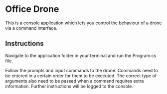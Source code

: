 # Office Drone

This is a console application which lets you control the behaviour of a drone via a command interface.

## Instructions

Navigate to the application folder in your terminal and run the Program.cs file. 

Follow the prompts and input commands to the drone. Commands need to be entered in a certain order for them to be executed. The correct type of arguments also need to be passed when a command requires extra information. Further instructions will be logged to the console. 

